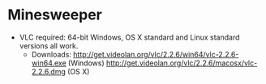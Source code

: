 # Minesweeper

- VLC required: 64-bit Windows, OS X standard and Linux standard versions all work.
  - Downloads: http://get.videolan.org/vlc/2.2.6/win64/vlc-2.2.6-win64.exe (Windows) http://get.videolan.org/vlc/2.2.6/macosx/vlc-2.2.6.dmg (OS X)